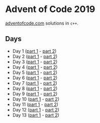 # Advent of Code 2019

[adventofcode.com](adventofcode.com) solutions in `c++`.

## Days
* Day 1 ([part 1](2019/day1/1_1.cpp) - [part 2](2019/day1/1_2.cpp))
* Day 2 ([part 1](2019/day2/2_1.cpp) - [part 2](2019/day2/2_2.cpp))
* Day 3 ([part 1](2019/day3/3_1.cpp) - [part 2](2019/day3/3_2.cpp))
* Day 4 ([part 1](2019/day4/4_1.cpp) - [part 2](2019/day4/4_2.cpp))
* Day 5 ([part 1](2019/day5/5_1.cpp) - [part 2](2019/day5/5_2.cpp))
* Day 6 ([part 1](2019/day6/6_1.cpp) - [part 2](2019/day6/6_2.cpp))
* Day 7 ([part 1](2019/day7/7_1.cpp) - [part 2](2019/day7/7_2.cpp))
* Day 8 ([part 1](2019/day8/8_1.cpp) - [part 2](2019/day8/8_2.cpp))
* Day 9 ([part 1](2019/day9/9_1.cpp) - [part 2](2019/day9/9_2.cpp))
* Day 10 ([part 1](2019/day10/10_1.cpp) - [part 2](2019/day10/10_2.cpp))
* Day 11 ([part 1](2019/day11/11_1.cpp) - [part 2](2019/day11/11_2.cpp))
* Day 12 ([part 1](2019/day12/12_1.cpp) - [part 2](2019/day12/12_2.cpp))
* Day 13 ([part 1](2019/day13/13_1.cpp) - [part 2](2019/day13/13_2.cpp))
